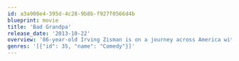 ```yaml
---
id: a3a908e4-395d-4c28-9b8b-f927f0566d4b
blueprint: movie
title: 'Bad Grandpa'
release_date: '2013-10-22'
overview: '86-year-old Irving Zisman is on a journey across America with the most unlikely companion: his 8 year-old grandson, Billy.'
genres: '[{"id": 35, "name": "Comedy"}]'
---
```

